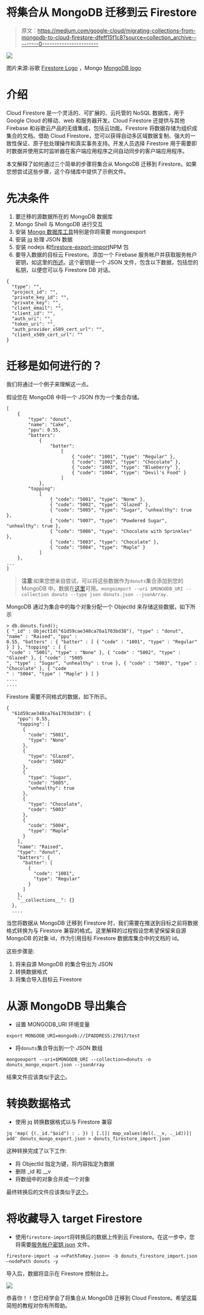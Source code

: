 # 将集合从 MongoDB 迁移到云 Firestore

> 原文：<https://medium.com/google-cloud/migrating-collections-from-mongodb-to-cloud-firestore-dfeff15f1c8?source=collection_archive---------0----------------------->

![](img/2e48ca7c420e5139b4a317fbd3d37051.png)

图片来源:谷歌 [Firestore Logo](https://www.gcppodcast.com/images/icons/firestore.png) ，Mongo [MongoDB logo](https://assets-global.website-files.com/6130fa1501794e37c21867cf/6191a3901b4f74718ba3916a_613294646e81b85ff5c7a1ef_MongoDB.svg)

# 介绍

Cloud Firestore 是一个灵活的、可扩展的、云托管的 NoSQL 数据库，用于 Google Cloud 的移动、web 和服务器开发。Cloud Firestore 还提供与其他 Firebase 和谷歌云产品的无缝集成，包括云功能。Firestore 将数据存储为组织成集合的文档。借助 Cloud Firestore，您可以获得自动多区域数据复制、强大的一致性保证、原子批处理操作和真实事务支持。开发人员选择 Firestore 用于需要即时数据并使用实时监听器在客户端应用程序之间自动同步的客户端应用程序。

本文解释了如何通过三个简单的步骤将集合从 MongoDB 迁移到 Firestore。如果您想尝试这些步骤，这个存储库中提供了示例文件。

# 先决条件

1.  要迁移的源数据所在的 MongoDB 数据库
2.  Mongo Shell 与 MongoDB 进行交互
3.  安装 [Mongo 数据库工具](https://docs.mongodb.com/database-tools/installation/installation-linux/)特别是你将需要 mongoexport
4.  安装 [jq](https://stedolan.github.io/jq/) 处理 JSON 数据
5.  安装 nodejs 和[firestore-export-import](https://www.npmjs.com/package/firestore-export-import)NPM 包
6.  要导入数据的目标云 Firestore。添加一个 Firebase 服务帐户并获取服务帐户密钥，如这里的[所述](https://firebase.google.com/docs/admin/setup#initialize-sdk)。这个密钥是一个 JSON 文件，包含以下数据，包括您的私钥，以便您可以与 Firestore DB 对话。

```
{
  "type": "",
  "project_id": "",
  "private_key_id": "",
  "private_key": "",
  "client_email": "",
  "client_id": "",
  "auth_uri": "",
  "token_uri": "",
  "auth_provider_x509_cert_url": "",
  "client_x509_cert_url": ""
}
```

# 迁移是如何进行的？

我们将通过一个例子来理解这一点。

假设您在 MongoDB 中将一个 JSON 作为一个集合存储。

```
[
	{
		"type": "donut",
		"name": "Cake",
		"ppu": 0.55,
		"batters":
			{
				"batter":
					[
						{ "code": "1001", "type": "Regular" },
						{ "code": "1002", "type": "Chocolate" },
						{ "code": "1003", "type": "Blueberry" },
						{ "code": "1004", "type": "Devil's Food" }
					]
			},
		"topping":
			[
				{ "code": "5001", "type": "None" },
				{ "code": "5002", "type": "Glazed" },
				{ "code": "5005", "type": "Sugar", "unhealthy": true  },
				{ "code": "5007", "type": "Powdered Sugar", "unhealthy": true },
				{ "code": "5006", "type": "Chocolate with Sprinkles" },
				{ "code": "5003", "type": "Chocolate" },
				{ "code": "5004", "type": "Maple" }
			]
	},
...
]
```

> **注意**:如果您想亲自尝试，可以将这些数据作为`donuts`集合添加到您的 MongoDB 中。数据在[这里](https://raw.githubusercontent.com/VeerMuchandi/mongotofirestore/main/donuts.json)可用。`mongoimport --uri $MONGODB_URI --collection donuts --type json donuts.json --jsonArray.`

MongoDB 通过为集合中的每个对象分配一个 ObjectId 来存储这些数据，如下所示

```
> db.donuts.find();
{ "_id" : ObjectId("61d59cae348ca76a1703bd38"), "type" : "donut", "name" : "Raised", "ppu" : 
0.55, "batters" : { "batter" : [ { "code" : "1001", "type" : "Regular" } ] }, "topping" : [ {
 "code" : "5001", "type" : "None" }, { "code" : "5002", "type" : "Glazed" }, { "code" : "5005
", "type" : "Sugar", "unhealthy" : true }, { "code" : "5003", "type" : "Chocolate" }, { "code
" : "5004", "type" : "Maple" } ] }
....
....
```

Firestore 需要不同格式的数据，如下所示。

```
{
  "61d59cae348ca76a1703bd38": {
    "ppu": 0.55,
    "topping": [
      {
        "code": "5001",
        "type": "None"
      },
      {
        "type": "Glazed",
        "code": "5002"
      },
      {
        "type": "Sugar",
        "code": "5005",
        "unhealthy": true
      },
      {
        "type": "Chocolate",
        "code": "5003"
      },
      {
        "code": "5004",
        "type": "Maple"
      }
    ],
    "name": "Raised",
    "type": "donut",
    "batters": {
      "batter": [
        {
          "code": "1001",
          "type": "Regular"
        }
      ]
    },
    "__collections__": {}
  },
  ....
```

当您将数据从 MongoDB 迁移到 Firestore 时，我们需要在推送到目标之前将数据格式转换为与 Firestore 兼容的格式。这里解释的过程假设您希望保留来自源 MongoDB 的对象 id，作为引用目标 Firestore 数据库集合中的文档的 id。

这些步骤是:

1.  将来自源 MongoDB 的集合导出为 JSON
2.  转换数据格式
3.  将集合导入目标云 Firestore

# 从源 MongoDB 导出集合

*   设置 MONGODB_URI 环境变量

```
export MONGODB_URI=mongodb://IPADDRESS:27017/test
```

*   将`donuts`集合导出到一个 JSON 数组

```
mongoexport --uri=$MONGODB_URI --collection=donuts -o donuts_mongo_export.json --jsonArray
```

结果文件应该类似于[这个](https://github.com/VeerMuchandi/mongotofirestore/blob/main/donuts_mongo_export.json)。

# 转换数据格式

*   使用 jq 转换数据格式以与 Firestore 兼容

```
jq 'map( {(._id."$oid") : . }) | [.[]| map_values(del(.__v, ._id))]| add' donuts_mongo_export.json > donuts_firestore_import.json
```

这种转换完成了以下工作:

*   将 ObjectId 指定为键，将内容指定为数据
*   删除 _id 和 __v
*   将数组中的对象合并成一个对象

最终转换后的文件应该类似于[这个](https://github.com/VeerMuchandi/mongotofirestore/blob/main/donuts_firestore_import.json)。

# 将收藏导入 target Firestore

*   使用`firestore-import`将转换后的数据上传到云 Firestore。在这一步中，您将需要[服务帐户密钥 json](https://firebase.google.com/docs/admin/setup#initialize-sdk) 文件。

```
firestore-import -a <<PathToKey.json>> -b donuts_firestore_import.json —nodePath donuts -y
```

导入后，数据将显示在 Firestore 控制台上。

![](img/3dd9145cdc0202d536793335d8bd2ee3.png)

恭喜你！！您已经学会了将集合从 MongoDB 迁移到 Cloud Firestore。希望这篇简短的教程对你有所帮助。